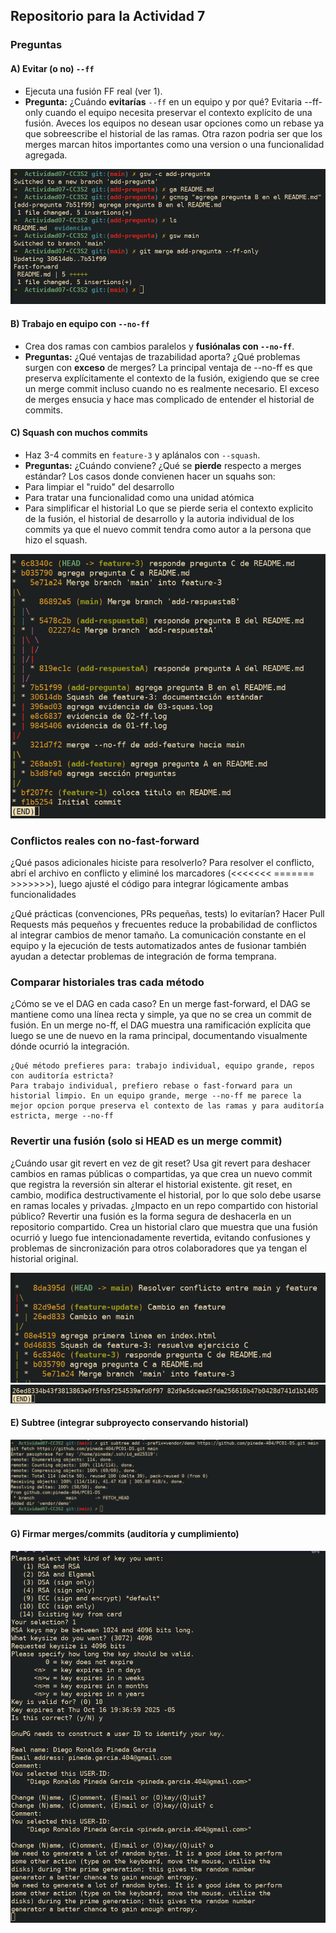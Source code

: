 ## Repositorio para la Actividad 7

### Preguntas

#### A) Evitar (o no) `--ff`

- Ejecuta una fusión FF real (ver 1).
- **Pregunta:** ¿Cuándo **evitarías** `--ff` en un equipo y por qué?
  Evitaria --ff-only cuando el equipo necesita preservar el contexto explícito de una fusión. Aveces los equipos no desean usar opciones como un rebase ya que sobreescribe el historial de las ramas. Otra razon podria ser que los merges marcan hitos importantes como una version o una funcionalidad agregada.

![](imagenes/preg-a.png)

#### B) Trabajo en equipo con `--no-ff`

- Crea dos ramas con cambios paralelos y **fusiónalas con `--no-ff`**.
- **Preguntas:** ¿Qué ventajas de trazabilidad aporta? ¿Qué problemas surgen con **exceso** de merges?
  La principal ventaja de --no-ff es que preserva explícitamente el contexto de la fusión, exigiendo que se cree un merge commit incluso cuando no es realmente necesario.
  El exceso de merges ensucia y hace mas complicado de entender el historial de commits.

#### C) Squash con muchos commits

- Haz 3-4 commits en `feature-3` y aplánalos con `--squash`.
- **Preguntas:** ¿Cuándo conviene? ¿Qué se **pierde** respecto a merges estándar?
  Los casos donde convienen hacer un squahs son:
- Para limpiar el "ruido" del desarrollo
- Para tratar una funcionalidad como una unidad atómica
- Para simplificar el historial
  Lo que se pierde seria el contexto explicito de la fusión, el historial de desarrollo y la autoria individual de los commits ya que el nuevo commit tendra como autor a la persona que hizo el squash.

![](imagenes/preg-c.png)

### Conflictos reales con no-fast-forward

¿Qué pasos adicionales hiciste para resolverlo?
Para resolver el conflicto, abrí el archivo en conflicto y eliminé los marcadores (<<<<<<< ======= >>>>>>>), luego ajusté el código para integrar lógicamente ambas funcionalidades

¿Qué prácticas (convenciones, PRs pequeñas, tests) lo evitarían?
Hacer Pull Requests más pequeños y frecuentes reduce la probabilidad de conflictos al integrar cambios de menor tamaño. La comunicación constante en el equipo y la ejecución de tests automatizados antes de fusionar también ayudan a detectar problemas de integración de forma temprana.

### Comparar historiales tras cada método

¿Cómo se ve el DAG en cada caso?
En un merge fast-forward, el DAG se mantiene como una línea recta y simple, ya que no se crea un commit de fusión. En un merge no-ff, el DAG muestra una ramificación explícita que luego se une de nuevo en la rama principal, documentando visualmente dónde ocurrió la integración.

    ¿Qué método prefieres para: trabajo individual, equipo grande, repos con auditoría estricta?
    Para trabajo individual, prefiero rebase o fast-forward para un historial limpio. En un equipo grande, merge --no-ff me parece la mejor opcion porque preserva el contexto de las ramas y para auditoría estricta, merge --no-ff

### Revertir una fusión (solo si HEAD es un merge commit)

¿Cuándo usar git revert en vez de git reset?
Usa git revert para deshacer cambios en ramas públicas o compartidas, ya que crea un nuevo commit que registra la reversión sin alterar el historial existente. git reset, en cambio, modifica destructivamente el historial, por lo que solo debe usarse en ramas locales y privadas.
¿Impacto en un repo compartido con historial público?
Revertir una fusión es la forma segura de deshacerla en un repositorio compartido. Crea un historial claro que muestra que una fusión ocurrió y luego fue intencionadamente revertida, evitando confusiones y problemas de sincronización para otros colaboradores que ya tengan el historial original.

![](imagenes/revertir-una-fusion.png)
![](imagenes/revertir-una-fusion-2.png)

#### E) **Subtree** (integrar subproyecto conservando historial)

![](imagenes/E.png)

#### G) **Firmar** merges/commits (auditoría y cumplimiento)

![](imagenes/seccion-g-rsa.png)
